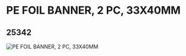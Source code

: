 # PE FOIL BANNER, 2 PC, 33X40MM
## 25342
![PE FOIL BANNER, 2 PC, 33X40MM](https://lc-www-live-s.legocdn.com/media/bricks/5/2/6139040.jpg)